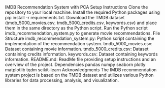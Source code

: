 IMDB Recommendation System with PCA
Setup Instructions
Clone the repository to your local machine.
Install the required Python packages using pip install -r requirements.txt.
Download the TMDB dataset (tmdb_5000_movies.csv, tmdb_5000_credits.csv, keywords.csv) and place them in the same directory as the Python script.
Run the Python script imdb_recommendation_system.py to generate movie recommendations.
File Structure
imdb_recommendation_system.py: Python script containing the implementation of the recommendation system.
tmdb_5000_movies.csv: Dataset containing movie information.
tmdb_5000_credits.csv: Dataset containing credits information.
keywords.csv: Dataset containing keywords information.
README.md: ReadMe file providing setup instructions and an overview of the project.
Dependencies
pandas
numpy
seaborn
plotly
matplotlib
tqdm
scikit-learn
Acknowledgments
The IMDB recommendation system project is based on the TMDB dataset and utilizes various Python libraries for data processing, analysis, and visualization.
